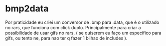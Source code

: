 # bmp2data

Por praticidade eu criei um conversor de .bmp para .data, que é o utilizado no rars, que funciona com click duplo. Principalmente para criar a possibilidade de usar gifs no rars, ( se quiserem eu faço um especifico para gifs, ou tento ne, para nao ter q fazer 1 bilhao de includes ).
